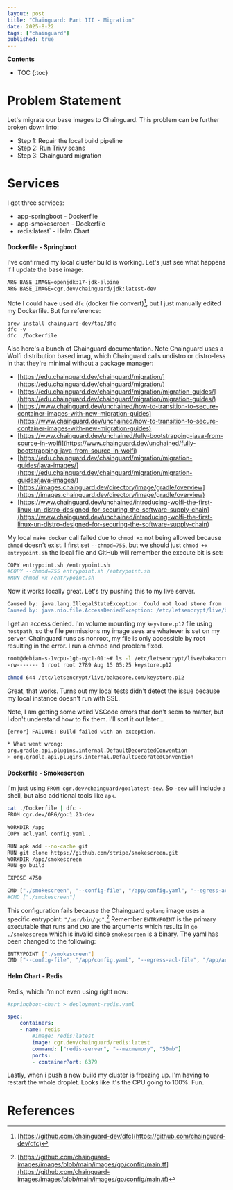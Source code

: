 ```yaml
---
layout: post
title: "Chainguard: Part III - Migration"
date: 2025-8-22
tags: ["chainguard"]
published: true
---
```


**Contents**
* TOC
{:toc}

# Problem Statement
Let's migrate our base images to Chainguard. This problem can be further broken down into:

* Step 1: Repair the local build pipeline
* Step 2: Run Trivy scans
* Step 3: Chainguard migration

# Services
I got three services:

* app-springboot - Dockerfile
* app-smokescreen - Dockerfile
* redis:latest` - Helm Chart

#### Dockerfile - Springboot

I've confirmed my local cluster build is working. Let's just see what happens if I update the base image:

```bash
ARG BASE_IMAGE=openjdk:17-jdk-alpine
ARG BASE_IMAGE=cgr.dev/chainguard/jdk:latest-dev
```

Note I could have used `dfc` (docker file convert)[^1], but I just manually edited my Dockerfile. But for reference:

```
brew install chainguard-dev/tap/dfc
dfc -v
dfc ./Dockerfile
```

Also here's a bunch of Chainguard documentation. Note Chainguard uses a Wolfi distribution based imag, which Chainguard calls undistro or distro-less in that they're minimal without a package manager: 
* [https://edu.chainguard.dev/chainguard/migration/](https://edu.chainguard.dev/chainguard/migration/)
* [https://edu.chainguard.dev/chainguard/migration/migration-guides/](https://edu.chainguard.dev/chainguard/migration/migration-guides/)
* [https://www.chainguard.dev/unchained/how-to-transition-to-secure-container-images-with-new-migration-guides](https://www.chainguard.dev/unchained/how-to-transition-to-secure-container-images-with-new-migration-guides)
* [https://www.chainguard.dev/unchained/fully-bootstrapping-java-from-source-in-wolfi](https://www.chainguard.dev/unchained/fully-bootstrapping-java-from-source-in-wolfi)
* [https://edu.chainguard.dev/chainguard/migration/migration-guides/java-images/](https://edu.chainguard.dev/chainguard/migration/migration-guides/java-images/)
* [https://images.chainguard.dev/directory/image/gradle/overview](https://images.chainguard.dev/directory/image/gradle/overview)
* [https://www.chainguard.dev/unchained/introducing-wolfi-the-first-linux-un-distro-designed-for-securing-the-software-supply-chain](https://www.chainguard.dev/unchained/introducing-wolfi-the-first-linux-un-distro-designed-for-securing-the-software-supply-chain)

My local `make docker` call failed due to `chmod +x` not being allowed because `chmod` doesn't exist. I first set `--chmod=755`, but we should just `chmod +x entrypoint.sh` the local file and GitHub will remember the execute bit is set:

```bash
COPY entrypoint.sh /entrypoint.sh
#COPY --chmod=755 entrypoint.sh /entrypoint.sh
#RUN chmod +x /entrypoint.sh
```

Now it works locally great. Let's try pushing this to my live server. 

```bash
Caused by: java.lang.IllegalStateException: Could not load store from '/etc/letsencrypt/live/bakacore.com/keystore.p12
Caused by: java.nio.file.AccessDeniedException: /etc/letsencrypt/live/bakacore.com/keystore.p12
```

I get an access denied. I'm volume mounting my `keystore.p12` file using `hostpath`, so the file permissions my image sees are whatever is set on my server. Chainguard runs as nonroot, my file is only accessible by root resulting in the error. I run a chmod and problem fixed. 

```bash
root@debian-s-1vcpu-1gb-nyc1-01:~# ls -l /etc/letsencrypt/live/bakacore.com/
-rw------- 1 root root 2789 Aug 15 05:25 keystore.p12

chmod 644 /etc/letsencrypt/live/bakacore.com/keystore.p12
```

Great, that works. Turns out my local tests didn't detect the issue because my local instance doesn't run with SSL. 

Note, I am getting some weird VSCode errors that don't seem to matter, but I don't understand how to fix them. I'll sort it out later...

```bash
[error] FAILURE: Build failed with an exception.

* What went wrong:
org.gradle.api.plugins.internal.DefaultDecoratedConvention
> org.gradle.api.plugins.internal.DefaultDecoratedConvention
```

#### Dockerfile -  Smokescreen

I'm just using `FROM cgr.dev/chainguard/go:latest-dev`. So `-dev` will include a shell, but also additional tools like `apk`.

```bash
cat ./Dockerfile | dfc -
FROM cgr.dev/ORG/go:1.23-dev

WORKDIR /app
COPY acl.yaml config.yaml .

RUN apk add --no-cache git
RUN git clone https://github.com/stripe/smokescreen.git
WORKDIR /app/smokescreen
RUN go build

EXPOSE 4750

CMD ["./smokescreen", "--config-file", "/app/config.yaml", "--egress-acl-file", "/app/acl.yaml"]
#CMD ["./smokescreen"]
```

This configuration fails because the Chainguard `golang` image uses a specific entrypoint: `"/usr/bin/go"`.[^2] Remember `ENTRYPOINT` is the primary executable that runs and `CMD` are the arguments which results in `go ./smokescreen` which is invalid since `smokescreen` is a binary. The yaml has been changed to the following:

```bash
ENTRYPOINT ["./smokescreen"]
CMD ["--config-file", "/app/config.yaml", "--egress-acl-file", "/app/acl.yaml"]
```

#### Helm Chart - Redis

Redis, which I'm not even using right now:

```yaml
#springboot-chart > deployment-redis.yaml

spec:
    containers:
    - name: redis
        #image: redis:latest
        image: cgr.dev/chainguard/redis:latest
        command: ["redis-server", "--maxmemory", "50mb"]
        ports:
        - containerPort: 6379
```

Lastly, when i push a new build my cluster is freezing up. I'm having to restart the whole droplet. Looks like it's the CPU going to 100%. Fun. 

# References
[^1]: [https://github.com/chainguard-dev/dfc](https://github.com/chainguard-dev/dfc)

[^2]: [https://github.com/chainguard-images/images/blob/main/images/go/config/main.tf](https://github.com/chainguard-images/images/blob/main/images/go/config/main.tf)
